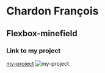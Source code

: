 # Chardon François
## Flexbox-minefield

### Link to my project
[my-project](https://chardonfrancois.github.io/flexbox-minefield_Weap/)
![my-project](/Users/weaponn/Desktop/demineur.png)
